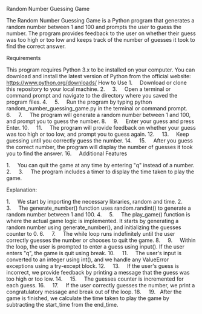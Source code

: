 Random Number Guessing Game

The Random Number Guessing Game is a Python program that generates a random number between 1 and 100 and prompts the user to guess the number. The program provides feedback to the user on whether their guess was too high or too low and keeps track of the number of guesses it took to find the correct answer.

Requirements

This program requires Python 3.x to be installed on your computer. You can download and install the latest version of Python from the official website: https://www.python.org/downloads/
How to Use
1.     Download or clone this repository to your local machine.
2.     
3.     Open a terminal or command prompt and navigate to the directory where you saved the program files.
4.     
5.     Run the program by typing python random_number_guessing_game.py in the terminal or command prompt.
6.     
7.     The program will generate a random number between 1 and 100, and prompt you to guess the number.
8.     
9.     Enter your guess and press Enter.
10.     
11.     The program will provide feedback on whether your guess was too high or too low, and prompt you to guess again.
12.     
13.     Keep guessing until you correctly guess the number.
14.     
15.     After you guess the correct number, the program will display the number of guesses it took you to find the answer.
16.     
Additional Features

1.     You can quit the game at any time by entering "q" instead of a number.
2.     
3.     The program includes a timer to display the time taken to play the game.

Explanation:

1.     We start by importing the necessary libraries, random and time.
2.     
3.     The generate_number() function uses random.randint() to generate a random number between 1 and 100.
4.     
5.     The play_game() function is where the actual game logic is implemented. It starts by generating a random number using generate_number(), and initializing the guesses counter to 0.
6.     
7.     The while loop runs indefinitely until the user correctly guesses the number or chooses to quit the game.
8.     
9.     Within the loop, the user is prompted to enter a guess using input(). If the user enters "q", the game is quit using break.
10.     
11.     The user's input is converted to an integer using int(), and we handle any ValueError exceptions using a try-except block.
12.     
13.     If the user's guess is incorrect, we provide feedback by printing a message that the guess was too high or too low.
14.     
15.     The guesses counter is incremented for each guess.
16.     
17.     If the user correctly guesses the number, we print a congratulatory message and break out of the loop.
18.     
19.   After the game is finished, we calculate the time taken to play the game by subtracting the start_time from the end_time.
